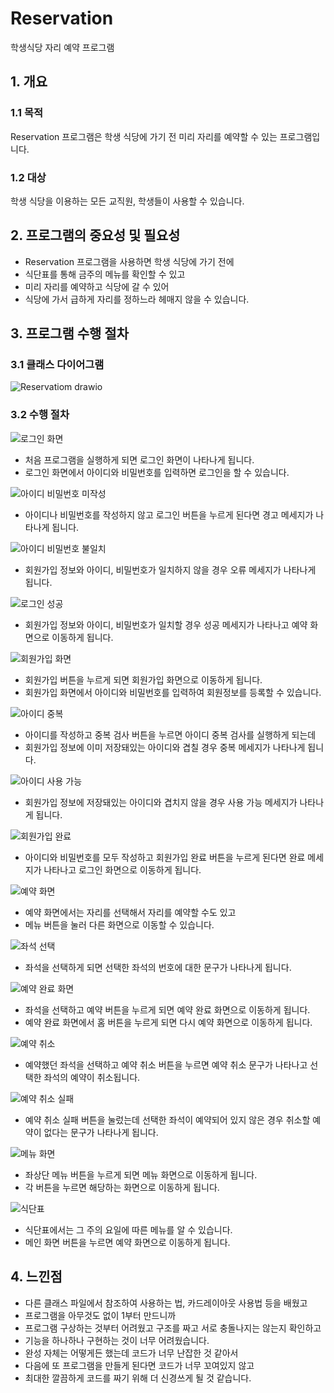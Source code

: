 # Reservation
학생식당 자리 예약 프로그램

## 1. 개요
### 1.1 목적
Reservation 프로그램은 학생 식당에 가기 전 미리 자리를 예약할 수 있는 프로그램입니다.
### 1.2 대상
학생 식당을 이용하는 모든 교직원, 학생들이 사용할 수 있습니다.

## 2. 프로그램의 중요성 및 필요성
- Reservation 프로그램을 사용하면 학생 식당에 가기 전에
- 식단표를 통해 금주의 메뉴를 확인할 수 있고
- 미리 자리를 예약하고 식당에 갈 수 있어
- 식당에 가서 급하게 자리를 정하느라 헤매지 않을 수 있습니다.

## 3. 프로그램 수행 절차
### 3.1 클래스 다이어그램
![Reservatiom drawio](https://github.com/user-attachments/assets/a870c48f-d1f7-4b8b-ac2f-bf0a2e268325)
### 3.2 수행 절차
![로그인 화면](https://github.com/user-attachments/assets/0a025a7d-7b94-49c5-93b0-4f4b4504784a)
- 처음 프로그램을 실행하게 되면 로그인 화면이 나타나게 됩니다.
- 로그인 화면에서 아이디와 비밀번호를 입력하면 로그인을 할 수 있습니다.
  
![아이디 비밀번호 미작성](https://github.com/user-attachments/assets/0282e124-8860-4ee5-8aa2-774788f8ffad)
- 아이디나 비밀번호를 작성하지 않고 로그인 버튼을 누르게 된다면 경고 메세지가 나타나게 됩니다.

![아이디 비밀번호 불일치](https://github.com/user-attachments/assets/ca266942-67f5-4831-90f6-9d8da4b7841f)
- 회원가입 정보와 아이디, 비밀번호가 일치하지 않을 경우 오류 메세지가 나타나게 됩니다.

![로그인 성공](https://github.com/user-attachments/assets/f2947363-0465-4b3f-bec8-7e1800c8ae3a)
- 회원가입 정보와 아이디, 비밀번호가 일치할 경우 성공 메세지가 나타나고 예약 화면으로 이동하게 됩니다.

![회원가입 화면](https://github.com/user-attachments/assets/3dcc5a07-d978-4730-939d-ddacc21630e7)
- 회원가입 버튼을 누르게 되면 회원가입 화면으로 이동하게 됩니다.
- 회원가입 화면에서 아이디와 비밀번호를 입력하여 회원정보를 등록할 수 있습니다.

![아이디 중복](https://github.com/user-attachments/assets/32301aaa-0360-4fa7-8a7f-5733c3064d56)
- 아이디를 작성하고 중복 검사 버튼을 누르면 아이디 중복 검사를 실행하게 되는데
- 회원가입 정보에 이미 저장돼있는 아이디와 겹칠 경우 중복 메세지가 나타나게 됩니다.

![아이디 사용 가능](https://github.com/user-attachments/assets/9469691a-914b-400a-ab62-cb7f91d6af0b)
- 회원가입 정보에 저장돼있는 아이디와 겹치지 않을 경우 사용 가능 메세지가 나타나게 됩니다.

![회원가입 완료](https://github.com/user-attachments/assets/ee6d14e6-3587-412f-baad-54685399caf9)
- 아이디와 비밀번호를 모두 작성하고 회원가입 완료 버튼을 누르게 된다면 완료 메세지가 나타나고 로그인 화면으로 이동하게 됩니다.

![예약 화면](https://github.com/user-attachments/assets/3077c69f-09ff-4182-999c-9b1fc3f9d993)
- 예약 화면에서는 자리를 선택해서 자리를 예약할 수도 있고
- 메뉴 버튼을 눌러 다른 화면으로 이동할 수 있습니다.

![좌석 선택](https://github.com/user-attachments/assets/172a0b7d-1281-4d81-b9ad-9225ceb6d9f4)
- 좌석을 선택하게 되면 선택한 좌석의 번호에 대한 문구가 나타나게 됩니다.

![예약 완료 화면](https://github.com/user-attachments/assets/ebc598a2-02c2-4d2d-97f5-ad4499db6013)
- 좌석을 선택하고 예약 버튼을 누르게 되면 예약 완료 화면으로 이동하게 됩니다.
- 예약 완료 화면에서 홈 버튼을 누르게 되면 다시 예약 화면으로 이동하게 됩니다.

![예약 취소](https://github.com/user-attachments/assets/3e49c16c-59bc-4836-9dd5-1d3155550ea2)
- 예약했던 좌석을 선택하고 예약 취소 버튼을 누르면 예약 취소 문구가 나타나고 선택한 좌석의 예약이 취소됩니다.

![예약 취소 실패](https://github.com/user-attachments/assets/7b3cb4eb-5ec4-4c9a-af8b-bd6d339bc9c2)
- 예약 취소 실패 버튼을 눌렀는데 선택한 좌석이 예약되어 있지 않은 경우 취소할 예약이 없다는 문구가 나타나게 됩니다.

![메뉴 화면](https://github.com/user-attachments/assets/b0ae18de-6e1f-4956-a32b-c6b8adf1b09c)
- 좌상단 메뉴 버튼을 누르게 되면 메뉴 화면으로 이동하게 됩니다.
- 각 버튼을 누르면 해당하는 화면으로 이동하게 됩니다.

![식단표](https://github.com/user-attachments/assets/5377e356-c730-4d59-b587-aba795854d68)
- 식단표에서는 그 주의 요일에 따른 메뉴를 알 수 있습니다.
- 메인 화면 버튼을 누르면 예약 화면으로 이동하게 됩니다.

## 4. 느낀점
- 다른 클래스 파일에서 참조하여 사용하는 법, 카드레이아웃 사용법 등을 배웠고
- 프로그램을 아무것도 없이 1부터 만드니까
- 프로그램 구상하는 것부터 어려웠고 구조를 짜고 서로 충돌나지는 않는지 확인하고
- 기능을 하나하나 구현하는 것이 너무 어려웠습니다.
- 완성 자체는 어떻게든 했는데 코드가 너무 난잡한 것 같아서
- 다음에 또 프로그램을 만들게 된다면 코드가 너무 꼬여있지 않고
- 최대한 깔끔하게 코드를 짜기 위해 더 신경쓰게 될 것 같습니다.
